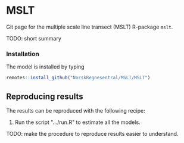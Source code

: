 # MSLT
Git page for the  multiple scale line transect (MSLT) R-package `mslt`. 

TODO: short summary

### Installation

The model is installed by typing 

```R
remotes::install_github("NorskRegnesentral/MSLT/MSLT")
```


## Reproducing results


The results can be reproduced with the following recipe:

  1) Run the script ".../run.R" to estimate all the models.
  
TODO: make the procedure to reproduce results easier to understand. 
  


